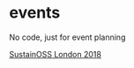# events
No code, just for event planning

[SustainOSS London 2018](https://github.com/sustainers/events/projects/1)
